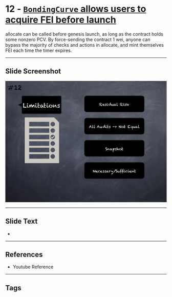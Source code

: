
# 12 - [`BondingCurve` allows users to acquire FEI before launch](./`BondingCurve`%20allows%20users%20to%20acquire%20FEI%20before%20launch.md)

 allocate can be called before genesis launch, as long as the contract holds some nonzero PCV. By force-sending the contract 1 wei, anyone can bypass the majority of checks and actions in allocate, and mint themselves FEI each time the timer expires.


___
## Slide Screenshot
![012.png](../../images/6.Audit%20Techniques%20and%20Tools%20101/012.png)
___
## Slide Text
- 
___
## References
- Youtube Reference
___
## Tags
